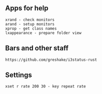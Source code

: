 ## Apps for help
```
xrand - check monitors
arand - setup monitors
xprop - get class names
lxappearance - prepare folder view
```

## Bars and other staff

```
https://github.com/greshake/i3status-rust
```

## Settings

```
xset r rate 200 30 - key repeat rate

```
